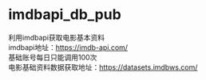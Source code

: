 # imdbapi_db_pub
利用imdbapi获取电影基本资料  
imdbapi地址：https://imdb-api.com/  
基础账号每日只能调用100次  
电影基础资料数据获取地址：https://datasets.imdbws.com/  
